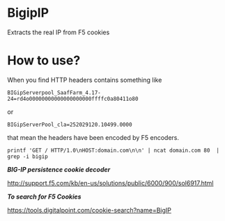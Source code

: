 BigipIP
========
Extracts the real IP from F5 cookies


How to use?
===
When you find HTTP headers contains something like

```
BIGipServerpool_SaafFarm_4.17-24=rd4o00000000000000000000ffffc0a80411o80
```

or

```
BIGipServerPool_cla=252029120.10499.0000
```
that mean the headers have been encoded by F5 encoders.

```
printf 'GET / HTTP/1.0\nHOST:domain.com\n\n' | ncat domain.com 80  | grep -i bigip
```

***BIG-IP persistence cookie decoder***

http://support.f5.com/kb/en-us/solutions/public/6000/900/sol6917.html

***To search for F5 Cookies***

https://tools.digitalpoint.com/cookie-search?name=BigIP

